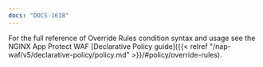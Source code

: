 ```yaml
---
docs: "DOCS-1638"
---
```


For the full reference of Override Rules condition syntax and usage see the NGINX App Protect WAF [Declarative Policy guide]({{< relref "/nap-waf/v5/declarative-policy/policy.md" >}}/#policy/override-rules).